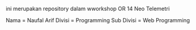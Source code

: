 ini merupakan repository dalam wworkshop OR 14 Neo Telemetri

Nama = Naufal Arif
Divisi = Programming
Sub Divisi = Web Programming
